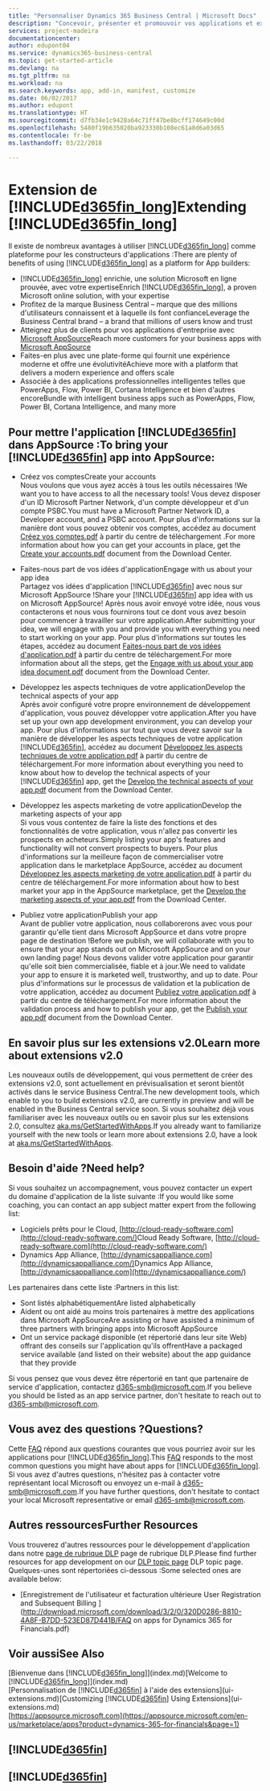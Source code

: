 ```yaml
---
title: "Personnaliser Dynamics 365 Business Central | Microsoft Docs"
description: "Concevoir, présenter et promouvoir vos applications et extensions pour Business Central."
services: project-madeira
documentationcenter: 
author: edupont04
ms.service: dynamics365-business-central
ms.topic: get-started-article
ms.devlang: na
ms.tgt_pltfrm: na
ms.workload: na
ms.search.keywords: app, add-in, manifest, customize
ms.date: 06/02/2017
ms.author: edupont
ms.translationtype: HT
ms.sourcegitcommit: d7fb34e1c9428a64c71ff47be8bcff174649c00d
ms.openlocfilehash: 5480f19b635020ba923330b108ec61a8d6a03d65
ms.contentlocale: fr-be
ms.lasthandoff: 03/22/2018

---
```

# <a name="extending-included365finlongincludesd365finlongmdmd"></a><span data-ttu-id="605c8-103">Extension de [!INCLUDE[d365fin_long](includes/d365fin_long_md.md)]</span><span class="sxs-lookup"><span data-stu-id="605c8-103">Extending [!INCLUDE[d365fin_long](includes/d365fin_long_md.md)]</span></span>
<span data-ttu-id="605c8-104">Il existe de nombreux avantages à utiliser [!INCLUDE[d365fin_long](includes/d365fin_long_md.md)] comme plateforme pour les constructeurs d'applications :</span><span class="sxs-lookup"><span data-stu-id="605c8-104">There are plenty of benefits of using [!INCLUDE[d365fin_long](includes/d365fin_long_md.md)] as a platform for App builders:</span></span>

* <span data-ttu-id="605c8-105">[!INCLUDE[d365fin_long](includes/d365fin_long_md.md)] enrichie, une solution Microsoft en ligne prouvée, avec votre expertise</span><span class="sxs-lookup"><span data-stu-id="605c8-105">Enrich [!INCLUDE[d365fin_long](includes/d365fin_long_md.md)], a proven Microsoft online solution, with your expertise</span></span>  
* <span data-ttu-id="605c8-106">Profitez de la marque Business Central – marque que des millions d'utilisateurs connaissent et à laquelle ils font confiance</span><span class="sxs-lookup"><span data-stu-id="605c8-106">Leverage the Business Central brand – a brand that millions of users know and trust</span></span>  
* <span data-ttu-id="605c8-107">Atteignez plus de clients pour vos applications d'entreprise avec [Microsoft AppSource](https://appsource.microsoft.com/)</span><span class="sxs-lookup"><span data-stu-id="605c8-107">Reach more customers for your business apps with [Microsoft AppSource](https://appsource.microsoft.com/)</span></span>  
* <span data-ttu-id="605c8-108">Faites-en plus avec une plate-forme qui fournit une expérience moderne et offre une évolutivité</span><span class="sxs-lookup"><span data-stu-id="605c8-108">Achieve more with a platform that delivers a modern experience and offers scale</span></span>  
* <span data-ttu-id="605c8-109">Associée à des applications professionnelles intelligentes telles que PowerApps, Flow, Power BI, Cortana Intelligence et bien d'autres encore</span><span class="sxs-lookup"><span data-stu-id="605c8-109">Bundle with intelligent business apps such as PowerApps, Flow, Power BI, Cortana Intelligence, and many more</span></span>  

## <a name="to-bring-your-included365finincludesd365finmdmd-app-into-appsource"></a><span data-ttu-id="605c8-110">Pour mettre l'application [!INCLUDE[d365fin](includes/d365fin_md.md)] dans AppSource :</span><span class="sxs-lookup"><span data-stu-id="605c8-110">To bring your [!INCLUDE[d365fin](includes/d365fin_md.md)] app into AppSource:</span></span>
+ <span data-ttu-id="605c8-111">Créez vos comptes</span><span class="sxs-lookup"><span data-stu-id="605c8-111">Create your accounts</span></span>  
<span data-ttu-id="605c8-112">Nous voulons que vous ayez accès à tous les outils nécessaires !</span><span class="sxs-lookup"><span data-stu-id="605c8-112">We want you to have access to all the necessary tools!</span></span> <span data-ttu-id="605c8-113">Vous devez disposer d'un ID Microsoft Partner Network, d'un compte développeur et d'un compte PSBC.</span><span class="sxs-lookup"><span data-stu-id="605c8-113">You must have a Microsoft Partner Network ID, a Developer account, and a PSBC account.</span></span>
<span data-ttu-id="605c8-114">Pour plus d'informations sur la manière dont vous pouvez obtenir vos comptes, accédez au document [Créez vos comptes.pdf](https://go.microsoft.com/fwlink/?linkid=841514) à partir du centre de téléchargement .</span><span class="sxs-lookup"><span data-stu-id="605c8-114">For more information about how you can get your accounts in place, get the [Create your accounts.pdf](https://go.microsoft.com/fwlink/?linkid=841514) document from the Download Center.</span></span>

+ <span data-ttu-id="605c8-115">Faites-nous part de vos idées d'application</span><span class="sxs-lookup"><span data-stu-id="605c8-115">Engage with us about your app idea</span></span>  
<span data-ttu-id="605c8-116">Partagez vos idées d'application [!INCLUDE[d365fin](includes/d365fin_md.md)] avec nous sur Microsoft AppSource !</span><span class="sxs-lookup"><span data-stu-id="605c8-116">Share your [!INCLUDE[d365fin](includes/d365fin_md.md)] app idea with us on Microsoft AppSource!</span></span> <span data-ttu-id="605c8-117">Après nous avoir envoyé votre idée, nous vous contacterons et nous vous fournirons tout ce dont vous avez besoin pour commencer à travailler sur votre application.</span><span class="sxs-lookup"><span data-stu-id="605c8-117">After submitting your idea, we will engage with you and provide you with everything you need to start working on your app.</span></span>
<span data-ttu-id="605c8-118">Pour plus d'informations sur toutes les étapes, accédez au document [Faites-nous part de vos idées d'application.pdf](https://go.microsoft.com/fwlink/?linkid=841515) à partir du centre de téléchargement.</span><span class="sxs-lookup"><span data-stu-id="605c8-118">For more information about all the steps, get the [Engage with us about your app idea document.pdf](https://go.microsoft.com/fwlink/?linkid=841515) document from the Download Center.</span></span>

+ <span data-ttu-id="605c8-119">Développez les aspects techniques de votre application</span><span class="sxs-lookup"><span data-stu-id="605c8-119">Develop the technical aspects of your app</span></span>    
<span data-ttu-id="605c8-120">Après avoir configuré votre propre environnement de développement d'application, vous pouvez développer votre application.</span><span class="sxs-lookup"><span data-stu-id="605c8-120">After you have set up your own app development environment, you can develop your app.</span></span>
<span data-ttu-id="605c8-121">Pour plus d'informations sur tout que vous devez savoir sur la manière de développer les aspects techniques de votre application [!INCLUDE[d365fin](includes/d365fin_md.md)], accédez au document [Développez les aspects techniques de votre application.pdf](https://go.microsoft.com/fwlink/?linkid=841516) à partir du centre de téléchargement.</span><span class="sxs-lookup"><span data-stu-id="605c8-121">For more information about everything you need to know about how to develop the technical aspects of your [!INCLUDE[d365fin](includes/d365fin_md.md)] app, get the [Develop the technical aspects of your app.pdf](https://go.microsoft.com/fwlink/?linkid=841516) document from the Download Center.</span></span>

+ <span data-ttu-id="605c8-122">Développez les aspects marketing de votre application</span><span class="sxs-lookup"><span data-stu-id="605c8-122">Develop the marketing aspects of your app</span></span>  
<span data-ttu-id="605c8-123">Si vous vous contentez de faire la liste des fonctions et des fonctionnalités de votre application, vous n'allez pas convertir les prospects en acheteurs.</span><span class="sxs-lookup"><span data-stu-id="605c8-123">Simply listing your app's features and functionality will not convert prospects to buyers.</span></span> <span data-ttu-id="605c8-124">Pour plus d'informations sur la meilleure façon de commercialiser votre application dans le marketplace AppSource, accédez au document [Développez les aspects marketing de votre application.pdf](https://go.microsoft.com/fwlink/?linkid=841518) à partir du centre de téléchargement.</span><span class="sxs-lookup"><span data-stu-id="605c8-124">For more information about how to best market your app in the AppSource marketplace, get the [Develop the marketing aspects of your app.pdf](https://go.microsoft.com/fwlink/?linkid=841518) from the Download Center.</span></span>

+ <span data-ttu-id="605c8-125">Publiez votre application</span><span class="sxs-lookup"><span data-stu-id="605c8-125">Publish your app</span></span>  
<span data-ttu-id="605c8-126">Avant de publier votre application, nous collaborerons avec vous pour garantir qu'elle tient dans Microsoft AppSource et dans votre propre page de destination !</span><span class="sxs-lookup"><span data-stu-id="605c8-126">Before we publish, we will collaborate with you to ensure that your app stands out on Microsoft AppSource and on your own landing page!</span></span> <span data-ttu-id="605c8-127">Nous devons valider votre application pour garantir qu'elle soit bien commercialisée, fiable et à jour.</span><span class="sxs-lookup"><span data-stu-id="605c8-127">We need to validate your app to ensure it is marketed well, trustworthy, and up to date.</span></span>
<span data-ttu-id="605c8-128">Pour plus d'informations sur le processus de validation et la publication de votre application, accédez au document [Publiez votre application.pdf](https://go.microsoft.com/fwlink/?linkid=841517) à partir du centre de téléchargement.</span><span class="sxs-lookup"><span data-stu-id="605c8-128">For more information about the validation process and how to publish your app, get the [Publish your app.pdf](https://go.microsoft.com/fwlink/?linkid=841517) document from the Download Center.</span></span>

## <a name="learn-more-about-extensions-v20"></a><span data-ttu-id="605c8-129">En savoir plus sur les extensions v2.0</span><span class="sxs-lookup"><span data-stu-id="605c8-129">Learn more about extensions v2.0</span></span>
<span data-ttu-id="605c8-130">Les nouveaux outils de développement, qui vous permettent de créer des extensions v2.0, sont actuellement en prévisualisation et seront bientôt activés dans le service Business Central.</span><span class="sxs-lookup"><span data-stu-id="605c8-130">The new development tools, which enable to you to build extensions v2.0, are currently in preview and will be enabled in the Business Central  service soon.</span></span> <span data-ttu-id="605c8-131">Si vous souhaitez déjà vous familiariser avec les nouveaux outils ou en savoir plus sur les extensions 2.0, consultez [aka.ms/GetStartedWithApps](http://aka.ms/GetStartedWithApps).</span><span class="sxs-lookup"><span data-stu-id="605c8-131">If you already want to familiarize yourself with the new tools or learn more about extensions 2.0, have a look at [aka.ms/GetStartedWithApps](http://aka.ms/GetStartedWithApps).</span></span>  

## <a name="need-help"></a><span data-ttu-id="605c8-132">Besoin d'aide ?</span><span class="sxs-lookup"><span data-stu-id="605c8-132">Need help?</span></span>
<span data-ttu-id="605c8-133">Si vous souhaitez un accompagnement, vous pouvez contacter un expert du domaine d'application de la liste suivante :</span><span class="sxs-lookup"><span data-stu-id="605c8-133">If you would like some coaching, you can contact an app subject matter expert from the following list:</span></span>

* <span data-ttu-id="605c8-134">Logiciels prêts pour le Cloud, [http://cloud-ready-software.com](http://cloud-ready-software.com/)</span><span class="sxs-lookup"><span data-stu-id="605c8-134">Cloud Ready Software, [http://cloud-ready-software.com](http://cloud-ready-software.com/)</span></span>  
* <span data-ttu-id="605c8-135">Dynamics App Alliance, [http://dynamicsappalliance.com](http://dynamicsappalliance.com/)</span><span class="sxs-lookup"><span data-stu-id="605c8-135">Dynamics App Alliance, [http://dynamicsappalliance.com](http://dynamicsappalliance.com/)</span></span>

<span data-ttu-id="605c8-136">Les partenaires dans cette liste :</span><span class="sxs-lookup"><span data-stu-id="605c8-136">Partners in this list:</span></span>

* <span data-ttu-id="605c8-137">Sont listés alphabétiquement</span><span class="sxs-lookup"><span data-stu-id="605c8-137">Are listed alphabetically</span></span>  
* <span data-ttu-id="605c8-138">Aident ou ont aidé au moins trois partenaires à mettre des applications dans Microsoft AppSource</span><span class="sxs-lookup"><span data-stu-id="605c8-138">Are assisting or have assisted a minimum of three partners with bringing apps into Microsoft AppSource</span></span>  
* <span data-ttu-id="605c8-139">Ont un service packagé disponible (et répertorié dans leur site Web) offrant des conseils sur l'application qu'ils offrent</span><span class="sxs-lookup"><span data-stu-id="605c8-139">Have a packaged service available (and listed on their website) about the app guidance that they provide</span></span>  

<span data-ttu-id="605c8-140">Si vous pensez que vous devez être répertorié en tant que partenaire de service d'application, contactez [d365-smb@microsoft.com](mailto:d365-smb@microsoft.com).</span><span class="sxs-lookup"><span data-stu-id="605c8-140">If you believe you should be listed as an app service partner, don't hesitate to reach out to [d365-smb@microsoft.com](mailto:d365-smb@microsoft.com).</span></span>

## <a name="questions"></a><span data-ttu-id="605c8-141">Vous avez des questions ?</span><span class="sxs-lookup"><span data-stu-id="605c8-141">Questions?</span></span>
<span data-ttu-id="605c8-142">Cette [FAQ](https://go.microsoft.com/fwlink/?linkid=841520) répond aux questions courantes que vous pourriez avoir sur les applications pour [!INCLUDE[d365fin_long](includes/d365fin_long_md.md)].</span><span class="sxs-lookup"><span data-stu-id="605c8-142">This [FAQ](https://go.microsoft.com/fwlink/?linkid=841520) responds to the most common questions you might have about apps for [!INCLUDE[d365fin_long](includes/d365fin_long_md.md)].</span></span> <span data-ttu-id="605c8-143">Si vous avez d'autres questions, n'hésitez pas à contacter votre représentant local Microsoft ou envoyez un e-mail à [d365-smb@microsoft.com](mailto:d365-smb@microsoft.com).</span><span class="sxs-lookup"><span data-stu-id="605c8-143">If you have further questions, don't hesitate to contact your local Microsoft representative or email [d365-smb@microsoft.com](mailto:d365-smb@microsoft.com).</span></span>

## <a name="further-resources"></a><span data-ttu-id="605c8-144">Autres ressources</span><span class="sxs-lookup"><span data-stu-id="605c8-144">Further Resources</span></span>
<span data-ttu-id="605c8-145">Vous trouverez d'autres ressources pour le développement d'application dans notre [page de rubrique DLP](https://mbspartner.microsoft.com/BFI/Topic/76) page de rubrique DLP.</span><span class="sxs-lookup"><span data-stu-id="605c8-145">Please find further resources for app development on our [DLP topic page](https://mbspartner.microsoft.com/BFI/Topic/76) DLP topic page.</span></span> <span data-ttu-id="605c8-146">Quelques-unes sont répertoriées ci-dessous :</span><span class="sxs-lookup"><span data-stu-id="605c8-146">Some selected ones are available below:</span></span>
-   [<span data-ttu-id="605c8-147">Enregistrement de l'utilisateur et facturation ultérieure </span><span class="sxs-lookup"><span data-stu-id="605c8-147">User Registration and Subsequent Billing </span></span>](http://download.microsoft.com/download/3/2/0/320D0286-8810-4A8F-B7DD-523ED87D441B/FAQ on apps for Dynamics 365 for Financials.pdf)



## <a name="see-also"></a><span data-ttu-id="605c8-148">Voir aussi</span><span class="sxs-lookup"><span data-stu-id="605c8-148">See Also</span></span>
<span data-ttu-id="605c8-149">[Bienvenue dans [!INCLUDE[d365fin_long](includes/d365fin_long_md.md)]](index.md)</span><span class="sxs-lookup"><span data-stu-id="605c8-149">[Welcome to [!INCLUDE[d365fin_long](includes/d365fin_long_md.md)]](index.md)</span></span>  
<span data-ttu-id="605c8-150">[Personnalisation de [!INCLUDE[d365fin](includes/d365fin_md.md)] à l'aide des extensions](ui-extensions.md)</span><span class="sxs-lookup"><span data-stu-id="605c8-150">[Customizing [!INCLUDE[d365fin](includes/d365fin_md.md)] Using Extensions](ui-extensions.md)</span></span>  
[https://appsource.microsoft.com](https://appsource.microsoft.com/en-us/marketplace/apps?product=dynamics-365-for-financials&page=1)  

## [!INCLUDE[d365fin](includes/free_trial_md.md)]  
## [!INCLUDE[d365fin](includes/training_link_md.md)]

